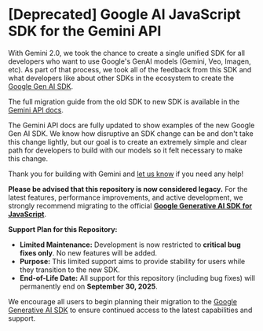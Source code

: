 # [Deprecated] Google AI JavaScript SDK for the Gemini API

With Gemini 2.0, we took the chance to create a single unified SDK for all developers who want to use Google's GenAI models (Gemini, Veo, Imagen, etc). As part of that process, we took all of the feedback from this SDK and what developers like about other SDKs in the ecosystem to create the [Google Gen AI SDK](https://github.com/googleapis/js-genai). 

The full migration guide from the old SDK to new SDK is available in the [Gemini API docs](https://ai.google.dev/gemini-api/docs/migrate).

The Gemini API docs are fully updated to show examples of the new Google Gen AI SDK. We know how disruptive an SDK change can be and don't take this change lightly, but our goal is to create an extremely simple and clear path for developers to build with our models so it felt necessary to make this change.

Thank you for building with Gemini and [let us know](https://discuss.ai.google.dev/c/gemini-api/4) if you need any help!

**Please be advised that this repository is now considered legacy.** For the latest features, performance improvements, and active development, we strongly recommend migrating to the official **[Google Generative AI SDK for JavaScript](https://github.com/googleapis/js-genai)**.

**Support Plan for this Repository:**

*   **Limited Maintenance:** Development is now restricted to **critical bug fixes only**. No new features will be added.
*   **Purpose:** This limited support aims to provide stability for users while they transition to the new SDK.
*   **End-of-Life Date:** All support for this repository (including bug fixes) will permanently end on **September 30, 2025**.

We encourage all users to begin planning their migration to the [Google Generative AI SDK](https://github.com/googleapis/js-genai) to ensure continued access to the latest capabilities and support.

